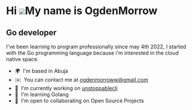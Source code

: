 Hi ![](https://user-images.githubusercontent.com/18350557/176309783-0785949b-9127-417c-8b55-ab5a4333674e.gif)My name is OgdenMorrow
===================================================================================================================================

Go developer
------------

I've been learning to program professionally since may 4th 2022, I started with the Go programming language because i'm interested in the cloud native space.

*   🌍  I'm based in Abuja
*   ✉️  You can contact me at [ogdenmorroww@gmail.com](mailto:ogdenmorroww@gmail.com)
*   🚀  I'm currently working on [unstoppablecli](http://twitter.com/unstoppable_cli)
*   🧠  I'm learning Golang
*   🤝  I'm open to collaborating on Open Source Projects
